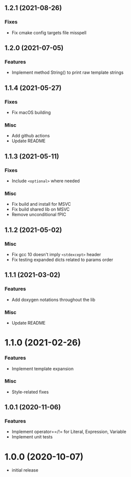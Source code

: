 ## 1.2.1 (2021-08-26)

### Fixes

* Fix cmake config targets file misspell


## 1.2.0 (2021-07-05)

### Features

* Implement method String() to print raw template strings


## 1.1.4 (2021-05-27)

### Fixes

* Fix macOS building

### Misc

* Add github actions
* Update README


## 1.1.3 (2021-05-11)

### Fixes

* Include `<optional>` where needed

### Misc

* Fix build and install for MSVC
* Fix build shared lib on MSVC
* Remove unconditional fPIC


## 1.1.2 (2021-05-02)

### Misc

* Fix gcc 10 doesn't imply `<stdexcept>` header
* Fix testing expanded dicts related to params order


## 1.1.1 (2021-03-02)

### Features

* Add doxygen notations throughout the lib

### Misc

* Update README


# 1.1.0 (2021-02-26)

### Features

* Implement template expansion

### Misc

* Style-related fixes


## 1.0.1 (2020-11-06)

### Features

* Implement operator==/!= for Literal, Expression, Variable
* Implement unit tests


# 1.0.0 (2020-10-07)

- initial release
